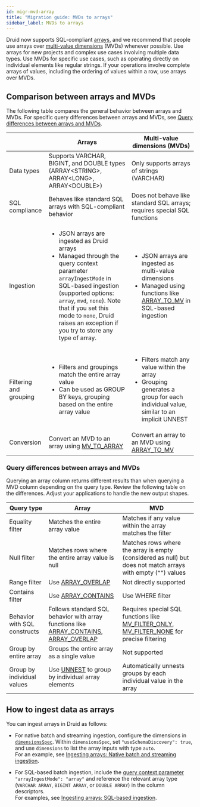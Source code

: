 ```yaml
---
id: migr-mvd-array
title: "Migration guide: MVDs to arrays"
sidebar_label: MVDs to arrays
---
```


<!--
  ~ Licensed to the Apache Software Foundation (ASF) under one
  ~ or more contributor license agreements.  See the NOTICE file
  ~ distributed with this work for additional information
  ~ regarding copyright ownership.  The ASF licenses this file
  ~ to you under the Apache License, Version 2.0 (the
  ~ "License"); you may not use this file except in compliance
  ~ with the License.  You may obtain a copy of the License at
  ~
  ~   http://www.apache.org/licenses/LICENSE-2.0
  ~
  ~ Unless required by applicable law or agreed to in writing,
  ~ software distributed under the License is distributed on an
  ~ "AS IS" BASIS, WITHOUT WARRANTIES OR CONDITIONS OF ANY
  ~ KIND, either express or implied.  See the License for the
  ~ specific language governing permissions and limitations
  ~ under the License.
-->


Druid now supports SQL-compliant [arrays](../querying/arrays.md), and we recommend that people use arrays over [multi-value dimensions](../querying/multi-value-dimensions.md) (MVDs) whenever possible.
Use arrays for new projects and complex use cases involving multiple data types. Use MVDs for specific use cases, such as operating directly on individual elements like regular strings. If your operations involve complete arrays of values, including the ordering of values within a row, use arrays over MVDs.

## Comparison between arrays and MVDs

The following table compares the general behavior between arrays and MVDs.
For specific query differences between arrays and MVDs, see [Query differences between arrays and MVDs](#query-differences-between-arrays-and-mvds).

|  | Arrays| Multi-value dimensions (MVDs) |
|---|---|---|
| Data types | Supports VARCHAR, BIGINT, and DOUBLE types (ARRAY<STRING\>, ARRAY<LONG\>, ARRAY<DOUBLE\>) | Only supports arrays of strings (VARCHAR) |
| SQL compliance | Behaves like standard SQL arrays with SQL-compliant behavior | Does not behave like standard SQL arrays; requires special SQL functions |
| Ingestion | <ul><li>JSON arrays are ingested as Druid arrays</li><li>Managed through the query context parameter `arrayIngestMode` in SQL-based ingestion (supported options: `array`, `mvd`, `none`). Note that if you set this mode to `none`, Druid raises an exception if you try to store any type of array.</li></ul> | <ul><li>JSON arrays are ingested as multi-value dimensions</li><li>Managed using functions like [ARRAY_TO_MV](../querying/sql-functions.md#array_to_mv) in SQL-based ingestion</li></ul> |
| Filtering and grouping | <ul><li>Filters and groupings match the entire array value</li><li>Can be used as GROUP BY keys, grouping based on the entire array value</li></ul> | <ul><li>Filters match any value within the array</li><li>Grouping generates a group for each individual value, similar to an implicit UNNEST</li></ul> |
| Conversion | Convert an MVD to an array using [MV_TO_ARRAY](../querying/sql-multivalue-string-functions.md) | Convert an array to an MVD using [ARRAY_TO_MV](../querying/sql-functions.md#array_to_mv) |

### Query differences between arrays and MVDs

Querying an array column returns different results than when querying a MVD column depending on the query type. Review the following table on the differences. Adjust your applications to handle the new output shapes.

| Query type | Array | MVD |
|---|---|---|
| Equality filter | Matches the entire array value | Matches if any value within the array matches the filter |
| Null filter | Matches rows where the entire array value is null | Matches rows where the array is empty (considered as null) but does not match arrays with empty (`“”`) values |
| Range filter | Use [ARRAY_OVERLAP](../querying/sql-functions.md#array_overlap) | Not directly supported |
| Contains filter | Use [ARRAY_CONTAINS](../querying/sql-functions.md#array_contains)| Use WHERE filter |
| Behavior with SQL constructs | Follows standard SQL behavior with array functions like [ARRAY_CONTAINS](../querying/sql-functions.md#array_contains), [ARRAY_OVERLAP](../querying/sql-functions.md#array_overlap) | Requires special SQL functions like [MV_FILTER_ONLY](../querying/sql-functions.md#mv_filter_none), [MV_FILTER_NONE](../querying/sql-functions.md#mv_filter_only) for precise filtering |
| Group by entire array | Groups the entire array as a single value | Not supported |
| Group by individual values | Use [UNNEST](../querying/sql.md#unnest) to group by individual array elements | Automatically unnests groups by each individual value in the array |

## How to ingest data as arrays

You can ingest arrays in Druid as follows:

* For native batch and streaming ingestion, configure the dimensions in [`dimensionsSpec`](../ingestion/ingestion-spec.md#dimensionsspec).
Within `dimensionsSpec`, set `"useSchemaDiscovery": true`, and use `dimensions` to list the array inputs with type `auto`.  
For an example, see [Ingesting arrays: Native batch and streaming ingestion](../querying/arrays.md#native-batch-and-streaming-ingestion).

* For SQL-based batch ingestion, include the [query context parameter](../multi-stage-query/reference.md#context-parameters) `"arrayIngestMode": "array"` and reference the relevant array type (`VARCHAR ARRAY`, `BIGINT ARRAY`, or `DOUBLE ARRAY`) in the column descriptors.  
For examples, see [Ingesting arrays: SQL-based ingestion](../querying/arrays.md#sql-based-ingestion).

